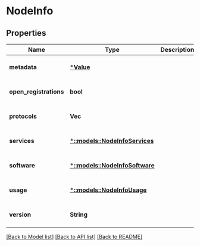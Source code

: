 # NodeInfo

## Properties
Name | Type | Description | Notes
------------ | ------------- | ------------- | -------------
**metadata** | [***Value**](Value.md) |  | [optional] [default to null]
**open_registrations** | **bool** |  | [optional] [default to null]
**protocols** | **Vec<String>** |  | [optional] [default to null]
**services** | [***::models::NodeInfoServices**](NodeInfoServices.md) |  | [optional] [default to null]
**software** | [***::models::NodeInfoSoftware**](NodeInfoSoftware.md) |  | [optional] [default to null]
**usage** | [***::models::NodeInfoUsage**](NodeInfoUsage.md) |  | [optional] [default to null]
**version** | **String** |  | [optional] [default to null]

[[Back to Model list]](../README.md#documentation-for-models) [[Back to API list]](../README.md#documentation-for-api-endpoints) [[Back to README]](../README.md)


